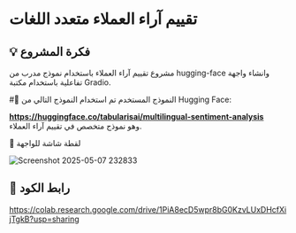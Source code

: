 # تقييم آراء العملاء متعدد اللغات

## 💡 فكرة المشروع
مشروع تقييم آراء العملاء باستخدام نموذج مدرب من hugging-face وانشاء واجهة تفاعلية باستخدام مكتبة Gradio.


#💭 النموذج المستخدم
تم استخدام النموذج التالي من Hugging Face:

**https://huggingface.co/tabularisai/multilingual-sentiment-analysis**  
وهو نموذج متخصص في تقييم آراء العملاء.



🤳 لقطة شاشة للواجهة

![Screenshot 2025-05-07 232833](https://github.com/user-attachments/assets/f7fb74c2-dc56-45f3-876d-8537b2f4f150)




## 🔗 رابط الكود
https://colab.research.google.com/drive/1PiA8ecD5wpr8bG0KzvLUxDHcfXijTgkB?usp=sharing
